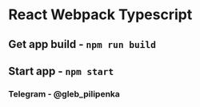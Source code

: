 # React Webpack Typescript

## Get app build - `npm run build`
## Start app - `npm start`

### Telegram - @gleb_pilipenka
